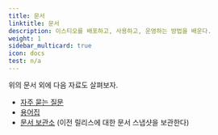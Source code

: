 ```yaml
---
title: 문서
linktitle: 문서
description: 이스티오를 배포하고, 사용하고, 운영하는 방법을 배운다.
weight: 1
sidebar_multicard: true
icon: docs
test: n/a
---
```


위의 문서 외에 다음 자료도 살펴보자.

- [자주 묻는 질문](/faq)
- [용어집](/ko/docs/reference/glossary)
- [문서 보관소](https://archive.istio.io/) (이전 릴리스에 대한 문서 스냅샷을 보관한다)
